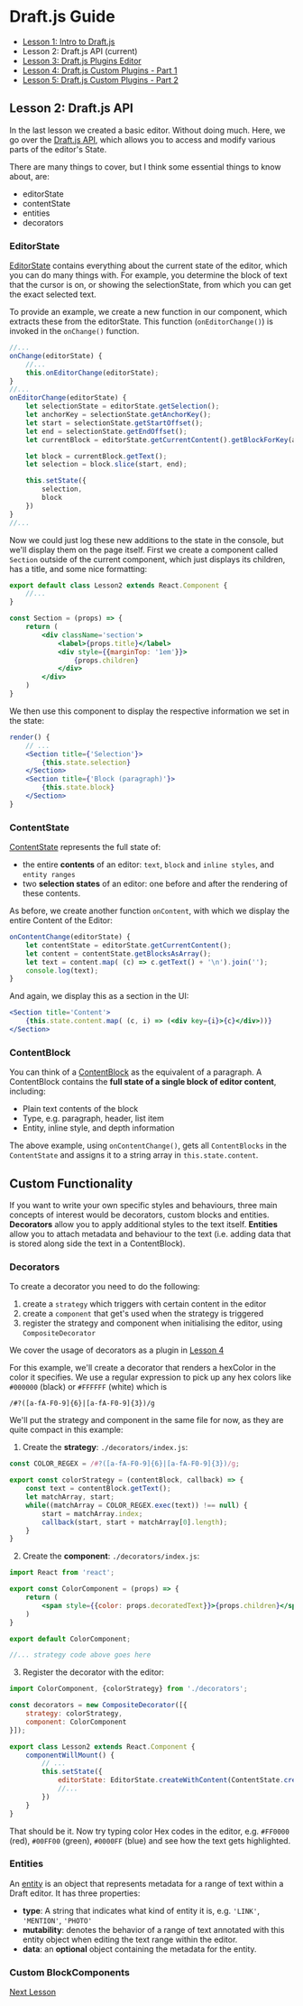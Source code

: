 # Draft.js Guide

- [Lesson 1: Intro to Draft.js](https://github.com/bilo-io/draft-js-guide/tree/master/src/app/pages/lesson1)
- Lesson 2: Draft.js API (current)
- [Lesson 3: Draft.js Plugins Editor](https://github.com/bilo-io/draft-js-guide/tree/master/src/app/pages/lesson3)
- [Lesson 4: Draft.js Custom Plugins - Part 1](https://github.com/bilo-io/draft-js-guide/tree/master/src/app/pages/lesson4)
- [Lesson 5: Draft.js Custom Plugins - Part 2](https://github.com/bilo-io/draft-js-guide/tree/master/src/app/pages/lesson5)

## Lesson 2: Draft.js API

In the last lesson we created a basic editor. Without doing much. Here, we go over the [Draft.js API](https://draftjs.org/docs/overview.html#content), which allows you to access and modify various parts of the editor's State.

There are many things to cover, but I think some essential things to know about, are:

 - editorState
 - contentState
 - entities
 - decorators

### EditorState

[EditorState](https://draftjs.org/docs/api-reference-editor-state.html#content) contains everything about the current state of the editor, which you can do many things with. For example, you determine the block of text that the cursor is on, or showing the selectionState, from which you can get the exact selected text.

To provide an example, we create a new function in our component, which extracts these from the editorState. This function (`onEditorChange()`) is invoked in the `onChange()` function.

```jsx
//...
onChange(editorState) {
    //...
    this.onEditorChange(editorState);
}
//...
onEditorChange(editorState) {
    let selectionState = editorState.getSelection();
    let anchorKey = selectionState.getAnchorKey();
    let start = selectionState.getStartOffset();
    let end = selectionState.getEndOffset();
    let currentBlock = editorState.getCurrentContent().getBlockForKey(anchorKey)

    let block = currentBlock.getText();
    let selection = block.slice(start, end);

    this.setState({
        selection,
        block
    })
}
//...
```

Now we could just log these new additions to the state in the console, but we'll display them on the page itself. First we create a component called `Section` outside of the current component, which just displays its children, has a title, and some nice formatting:


```jsx
export default class Lesson2 extends React.Component {
    //...
}

const Section = (props) => {
    return (
        <div className='section'>
            <label>{props.title}</label>
            <div style={{marginTop: '1em'}}>
                {props.children}
            </div>
        </div>
    )
}
```

We then use this component to display the respective information we set in the state:

```jsx
render() {
    // ...
    <Section title={'Selection'}>
        {this.state.selection}
    </Section>
    <Section title={'Block (paragraph)'}>
        {this.state.block}
    </Section>
}
```

### ContentState

[ContentState](https://draftjs.org/docs/api-reference-content-state.html#content) represents the full state of:
- the entire **contents** of an editor: `text`, `block` and `inline styles`, and `entity ranges`
- two **selection states** of an editor: one before and after the rendering of these contents.

As before, we create another function `onContent`, with which we display the entire Content of the Editor:

```jsx
onContentChange(editorState) {
    let contentState = editorState.getCurrentContent();
    let content = contentState.getBlocksAsArray();
    let text = content.map( (c) => c.getText() + '\n').join('');
    console.log(text);
}
```

And again, we display this as a section in the UI:
```jsx
<Section title='Content'>
    {this.state.content.map( (c, i) => (<div key={i}>{c}</div>))}
</Section>
```

### ContentBlock

You can think of a [ContentBlock](https://draftjs.org/docs/api-reference-content-block.html) as the equivalent of a paragraph. A ContentBlock contains the **full state of a single block of editor content**, including:

- Plain text contents of the block
- Type, e.g. paragraph, header, list item
- Entity, inline style, and depth information

The above example, using `onContentChange()`, gets all `ContentBlocks` in the `ContentState` and assigns it to a string array in `this.state.content`.

## Custom Functionality

If you want to write your own specific styles and behaviours, three main concepts of interest would be decorators, custom blocks and entities. **Decorators** allow you to apply additional styles to the text itself. **Entities** allow you to attach metadata and behaviour to the text (i.e. adding data that is stored along side the text in a ContentBlock).

### Decorators

To create a decorator you need to do the following:
1. create a `strategy` which triggers with certain content in the editor
2. create a `component` that get's used when the strategy is triggered
3. register the strategy and component when initialising the editor, using `CompositeDecorator`

We cover the usage of decorators as a plugin in [Lesson 4](https://github.com/bilo-io/draft-js-guide/tree/master/src/app/pages/lesson4)

For this example, we'll create a decorator that renders a hexColor in the color it specifies. We use a regular expression to pick up any hex colors like `#000000` (black) or `#FFFFFF` (white) which is 
```re
/#?([a-fA-F0-9]{6}|[a-fA-F0-9]{3})/g
```
We'll put the strategy and component in the same file for now, as they are quite compact in this example:

1. Create the **strategy**:
`./decorators/index.js`:
```jsx
const COLOR_REGEX = /#?([a-fA-F0-9]{6}|[a-fA-F0-9]{3})/g;

export const colorStrategy = (contentBlock, callback) => {
    const text = contentBlock.getText();
    let matchArray, start;
    while((matchArray = COLOR_REGEX.exec(text)) !== null) {
        start = matchArray.index;
        callback(start, start + matchArray[0].length);
    }
}
```

2. Create the **component**:
`./decorators/index.js`:
```jsx
import React from 'react';

export const ColorComponent = (props) => {
    return (
        <span style={{color: props.decoratedText}}>{props.children}</span>
    )
}

export default ColorComponent;

//... strategy code above goes here
```

3. Register the decorator with the editor:

```jsx
import ColorComponent, {colorStrategy} from './decorators';

const decorators = new CompositeDecorator([{
    strategy: colorStrategy,
    component: ColorComponent
}]);

export class Lesson2 extends React.Component {
    componentWillMount() {
        // ...
        this.setState({
            editorState: EditorState.createWithContent(ContentState.createFromText('You are learning Draft.js\n\nThis is a guide from Bilo\n\nReact Rocks'), decorators),
            //...
        })
    }
}
```

That should be it. Now try typing color Hex codes in the editor, e.g. `#FF0000` (red), `#00FF00` (green), `#0000FF` (blue) and see how the text gets highlighted.

### Entities

An [entity](https://draftjs.org/docs/advanced-topics-entities.html#content) is an object that represents metadata for a range of text within a Draft editor. It has three properties:

- **type**: A string that indicates what kind of entity it is, e.g. `'LINK'`, `'MENTION'`, `'PHOTO'`
- **mutability**: denotes the behavior of a range of text annotated with this entity object when editing the text range within the editor. 
- **data**: an **optional** object containing the metadata for the entity.

### Custom BlockComponents

[Next Lesson](https://github.com/bilo-io/draft-js-guide/tree/master/src/app/pages/lesson3)